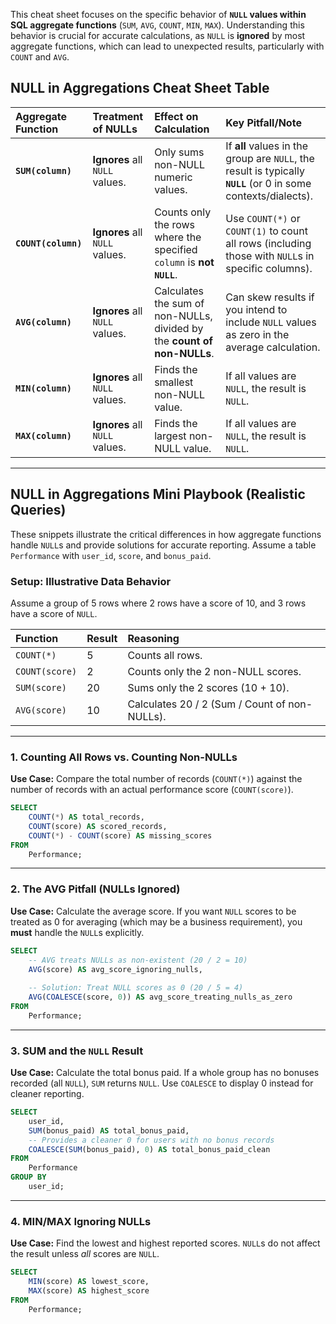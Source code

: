 This cheat sheet focuses on the specific behavior of **`NULL` values within SQL aggregate functions** (`SUM`, `AVG`, `COUNT`, `MIN`, `MAX`). Understanding this behavior is crucial for accurate calculations, as `NULL` is **ignored** by most aggregate functions, which can lead to unexpected results, particularly with `COUNT` and `AVG`.

## NULL in Aggregations Cheat Sheet Table

| Aggregate Function | Treatment of NULLs | Effect on Calculation | Key Pitfall/Note |
| :--- | :--- | :--- | :--- |
| **`SUM(column)`** | **Ignores** all `NULL` values. | Only sums non-NULL numeric values. | If **all** values in the group are `NULL`, the result is typically **`NULL`** (or 0 in some contexts/dialects). |
| **`COUNT(column)`** | **Ignores** all `NULL` values. | Counts only the rows where the specified `column` is **not `NULL`**. | Use `COUNT(*)` or `COUNT(1)` to count all rows (including those with `NULL`s in specific columns). |
| **`AVG(column)`** | **Ignores** all `NULL` values. | Calculates the sum of non-NULLs, divided by the **count of non-NULLs**. | Can skew results if you intend to include `NULL` values as zero in the average calculation. |
| **`MIN(column)`** | **Ignores** all `NULL` values. | Finds the smallest non-NULL value. | If all values are `NULL`, the result is `NULL`. |
| **`MAX(column)`** | **Ignores** all `NULL` values. | Finds the largest non-NULL value. | If all values are `NULL`, the result is `NULL`. |

-----

## NULL in Aggregations Mini Playbook (Realistic Queries)

These snippets illustrate the critical differences in how aggregate functions handle `NULL`s and provide solutions for accurate reporting. Assume a table `Performance` with `user_id`, `score`, and `bonus_paid`.

### Setup: Illustrative Data Behavior

Assume a group of 5 rows where 2 rows have a score of 10, and 3 rows have a score of `NULL`.

| Function | Result | Reasoning |
| :--- | :--- | :--- |
| `COUNT(*)` | 5 | Counts all rows. |
| `COUNT(score)` | 2 | Counts only the 2 non-NULL scores. |
| `SUM(score)` | 20 | Sums only the 2 scores (10 + 10). |
| `AVG(score)` | 10 | Calculates 20 / 2 (Sum / Count of non-NULLs). |

-----

### 1\. Counting All Rows vs. Counting Non-NULLs

**Use Case:** Compare the total number of records (`COUNT(*)`) against the number of records with an actual performance score (`COUNT(score)`).

```sql
SELECT
    COUNT(*) AS total_records,
    COUNT(score) AS scored_records,
    COUNT(*) - COUNT(score) AS missing_scores
FROM
    Performance;
```

-----

### 2\. The AVG Pitfall (NULLs Ignored)

**Use Case:** Calculate the average score. If you want `NULL` scores to be treated as 0 for averaging (which may be a business requirement), you **must** handle the `NULL`s explicitly.

```sql
SELECT
    -- AVG treats NULLs as non-existent (20 / 2 = 10)
    AVG(score) AS avg_score_ignoring_nulls,
    
    -- Solution: Treat NULL scores as 0 (20 / 5 = 4)
    AVG(COALESCE(score, 0)) AS avg_score_treating_nulls_as_zero
FROM
    Performance;
```

-----

### 3\. SUM and the `NULL` Result

**Use Case:** Calculate the total bonus paid. If a whole group has no bonuses recorded (all `NULL`), `SUM` returns `NULL`. Use `COALESCE` to display 0 instead for cleaner reporting.

```sql
SELECT
    user_id,
    SUM(bonus_paid) AS total_bonus_paid,
    -- Provides a cleaner 0 for users with no bonus records
    COALESCE(SUM(bonus_paid), 0) AS total_bonus_paid_clean
FROM
    Performance
GROUP BY
    user_id;
```

-----

### 4\. MIN/MAX Ignoring NULLs

**Use Case:** Find the lowest and highest reported scores. `NULL`s do not affect the result unless *all* scores are `NULL`.

```sql
SELECT
    MIN(score) AS lowest_score,
    MAX(score) AS highest_score
FROM
    Performance;
```
